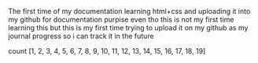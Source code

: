 The first time of my documentation learning html+css and uploading it into my github for documentation purpise even tho this is not my first time learning this but this is my first time trying to upload it on my github as my journal progress so i can track it in the future

count [1, 2, 3, 4, 5, 6, 7, 8, 9, 10, 11, 12, 13, 14, 15, 16, 17, 18, 19]